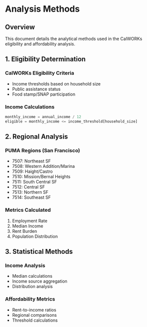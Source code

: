 # Analysis Methods

## Overview
This document details the analytical methods used in the CalWORKs eligibility and affordability analysis.

## 1. Eligibility Determination

### CalWORKs Eligibility Criteria
- Income thresholds based on household size
- Public assistance status
- Food stamp/SNAP participation

### Income Calculations
```python
monthly_income = annual_income / 12
eligible = monthly_income <= income_threshold[household_size]
```

## 2. Regional Analysis

### PUMA Regions (San Francisco)
- 7507: Northeast SF
- 7508: Western Addition/Marina
- 7509: Haight/Castro
- 7510: Mission/Bernal Heights
- 7511: South Central SF
- 7512: Central SF
- 7513: Northern SF
- 7514: Southeast SF

### Metrics Calculated
1. Employment Rate
2. Median Income
3. Rent Burden
4. Population Distribution

## 3. Statistical Methods

### Income Analysis
- Median calculations
- Income source aggregation
- Distribution analysis

### Affordability Metrics
- Rent-to-income ratios
- Regional comparisons
- Threshold calculations 